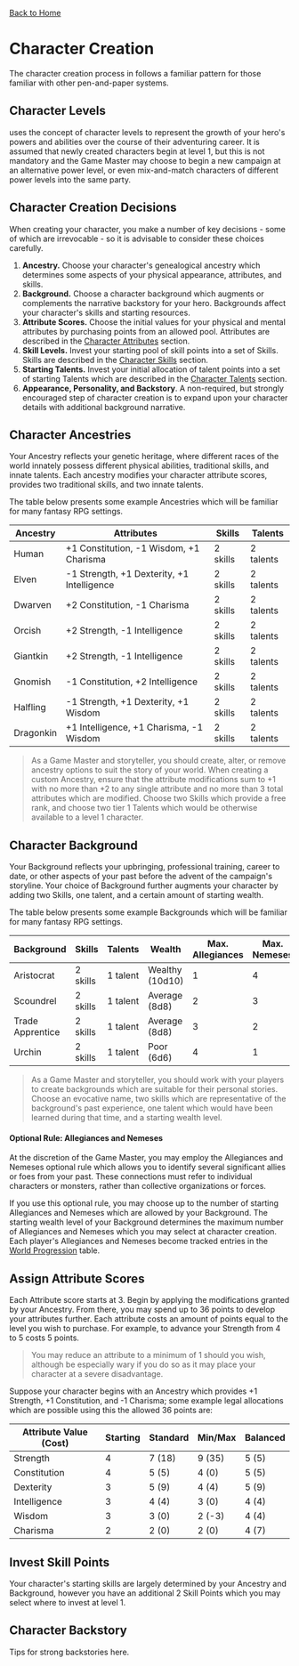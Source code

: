[Back to Home](../../README.md)

# Character Creation

The character creation process in <SYSTEM> follows a familiar pattern for those familiar with other pen-and-paper systems.

## Character Levels

<SYSTEM> uses the concept of character levels to represent the growth of your hero's powers and abilities over the course of their adventuring career. It is assumed that newly created characters begin at level 1, but this is not mandatory and the Game Master may choose to begin a new campaign at an alternative power level, or even mix-and-match characters of different power levels into the same party.

## Character Creation Decisions

When creating your character, you make a number of key decisions - some of which are irrevocable - so it is advisable to consider these choices carefully.

1. **Ancestry.** Choose your character's genealogical ancestry which determines some aspects of your physical appearance, attributes, and skills.
2. **Background.** Choose a character background which augments or complements the narrative backstory for your hero. Backgrounds affect your character's skills and starting resources.
3. **Attribute Scores.** Choose the initial values for your physical and mental attributes by purchasing points from an allowed pool. Attributes are described in the [Character Attributes](Attributes.md) section.
4. **Skill Levels.** Invest your starting pool of skill points into a set of Skills. Skills are described in the [Character Skills](Skills.md) section.
5. **Starting Talents.** Invest your initial allocation of talent points into a set of starting Talents which are described in the [Character Talents](Talents.md) section.
6. **Appearance, Personality, and Backstory**. A non-required, but strongly encouraged step of character creation is to expand upon your character details with additional background narrative.

## Character Ancestries

Your Ancestry reflects your genetic heritage, where different races of the world innately possess different physical abilities, traditional skills, and innate talents. Each ancestry modifies your character attribute scores, provides two traditional skills, and two innate talents.

The table below presents some example Ancestries which will be familiar for many fantasy RPG settings.

| Ancestry  | Attributes                                 | Skills   | Talents   |
| --------- | ------------------------------------------ | -------- | --------- |
| Human     | +1 Constitution, -1 Wisdom, +1 Charisma    | 2 skills | 2 talents |
| Elven     | -1 Strength, +1 Dexterity, +1 Intelligence | 2 skills | 2 talents |
| Dwarven   | +2 Constitution, -1 Charisma               | 2 skills | 2 talents |
| Orcish    | +2 Strength, -1 Intelligence               | 2 skills | 2 talents |
| Giantkin  | +2 Strength, -1 Intelligence               | 2 skills | 2 talents |
| Gnomish   | -1 Constitution, +2 Intelligence           | 2 skills | 2 talents |
| Halfling  | -1 Strength, +1 Dexterity, +1 Wisdom       | 2 skills | 2 talents |
| Dragonkin | +1 Intelligence, +1 Charisma, -1 Wisdom    | 2 skills | 2 talents |

> As a Game Master and storyteller, you should create, alter, or remove ancestry options to suit the story of your world. When creating a custom Ancestry, ensure that the attribute modifications sum to +1 with no more than +2 to any single attribute and no more than 3 total attributes which are modified. Choose two Skills which provide a free rank, and choose two tier 1 Talents which would be otherwise available to a level 1 character.

## Character Background

Your Background reflects your upbringing, professional training, career to date, or other aspects of your past before the advent of the campaign's storyline. Your choice of Background further augments your character by adding two Skills, one talent, and a certain amount of starting wealth.

The table below presents some example Backgrounds which will be familiar for many fantasy RPG settings.

| Background       | Skills   | Talents  | Wealth          | Max. Allegiances | Max. Nemeses |
| ---------------- | -------- | -------- | --------------- | ---------------- | ------------ |
| Aristocrat       | 2 skills | 1 talent | Wealthy (10d10) | 1                | 4            |
| Scoundrel        | 2 skills | 1 talent | Average (8d8)   | 2                | 3            |
| Trade Apprentice | 2 skills | 1 talent | Average (8d8)   | 3                | 2            |
| Urchin           | 2 skills | 1 talent | Poor (6d6)      | 4                | 1            |

> As a Game Master and storyteller, you should work with your players to create backgrounds which are suitable for their personal stories. Choose an evocative name, two skills which are representative of the background's past experience, one talent which would have been learned during that time, and a starting wealth level. 

#### Optional Rule: Allegiances and Nemeses

At the discretion of the Game Master, you may employ the Allegiances and Nemeses optional rule which allows you to identify several significant allies or foes from your past. These connections must refer to individual characters or monsters, rather than collective organizations or forces.

If you use this optional rule, you may choose up to the number of starting Allegiances and Nemeses which are allowed by your Background. The starting wealth level of your Background determines the maximum number of Allegiances and Nemeses which you may select at character creation. Each player's Allegiances and Nemeses become tracked entries in the [World Progression](../Narrative/Progression.md) table.

## Assign Attribute Scores

Each Attribute score starts at 3. Begin by applying the modifications granted by your Ancestry. From there, you may spend up to 36 points to develop your attributes further. Each attribute costs an amount of points equal to the level you wish to purchase. For example, to advance your Strength from 4 to 5 costs 5 points. 

> You may reduce an attribute to a minimum of 1 should you wish, although be especially wary if you do so as it may place your character at a severe disadvantage.

Suppose your character begins with an Ancestry which provides +1 Strength, +1 Constitution, and -1 Charisma; some example legal allocations which are possible using this the allowed 36 points are:

| Attribute Value (Cost) | Starting | Standard | Min/Max | Balanced |
| ---------------------- | -------- | -------- | ------- | -------- |
| Strength               | 4        | 7 (18)   | 9 (35)  | 5 (5)    |
| Constitution           | 4        | 5 (5)    | 4 (0)   | 5 (5)    |
| Dexterity              | 3        | 5 (9)    | 4 (4)   | 5 (9)    |
| Intelligence           | 3        | 4 (4)    | 3 (0)   | 4 (4)    |
| Wisdom                 | 3        | 3 (0)    | 2 (-3)  | 4 (4)    |
| Charisma               | 2        | 2 (0)    | 2 (0)   | 4 (7)    |

## Invest Skill Points 

Your character's starting skills are largely determined by your Ancestry and Background, however you have an additional 2 Skill Points which you may select where to invest at level 1. 



## Character Backstory

Tips for strong backstories here.



